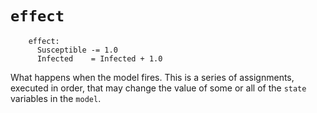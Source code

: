 # `effect`

```askee
    effect:
      Susceptible -= 1.0
      Infected    = Infected + 1.0
```

What happens when the model fires. This is a series of assignments, executed in
order, that may change the value of some or all of the `state` variables in the
`model`.
